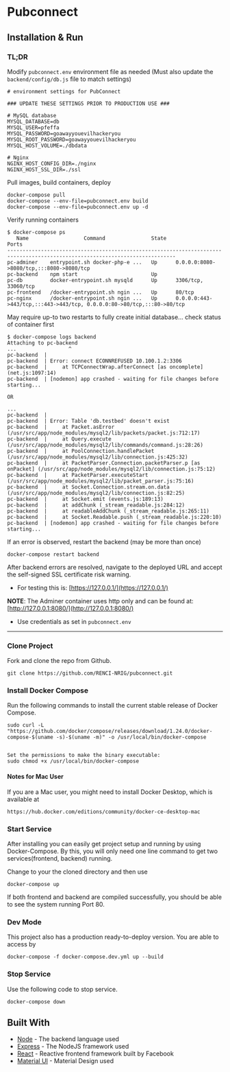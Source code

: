 # Pubconnect

## Installation & Run

### TL;DR

Modify `pubconnect.env` environment file as needed (Must also update the `backend/config/db.js` file to match settings)

```env
# environment settings for PubConnect

### UPDATE THESE SETTINGS PRIOR TO PRODUCTION USE ###

# MySQL database
MYSQL_DATABASE=db
MYSQL_USER=pfeffa
MYSQL_PASSWORD=goawayyouevilhackeryou
MYSQL_ROOT_PASSWORD=goawayyouevilhackeryou
MYSQL_HOST_VOLUME=./dbdata

# Nginx
NGINX_HOST_CONFIG_DIR=./nginx
NGINX_HOST_SSL_DIR=./ssl
```

Pull images, build containers, deploy

```console
docker-compose pull
docker-compose --env-file=pubconnect.env build
docker-compose --env-file=pubconnect.env up -d
```

Verify running containers

```console
$ docker-compose ps
   Name                  Command               State                                   Ports
-----------------------------------------------------------------------------------------------------------------------------
pc-adminer    entrypoint.sh docker-php-e ...   Up      0.0.0.0:8080->8080/tcp,:::8080->8080/tcp
pc-backend    npm start                        Up
pc-db         docker-entrypoint.sh mysqld      Up      3306/tcp, 33060/tcp
pc-frontend   /docker-entrypoint.sh ngin ...   Up      80/tcp
pc-nginx      /docker-entrypoint.sh ngin ...   Up      0.0.0.0:443->443/tcp,:::443->443/tcp, 0.0.0.0:80->80/tcp,:::80->80/tcp
```

May require up-to two restarts to fully create initial database... check status of container first

```
$ docker-compose logs backend
Attaching to pc-backend
...                 ^
pc-backend  |
pc-backend  | Error: connect ECONNREFUSED 10.100.1.2:3306
pc-backend  |     at TCPConnectWrap.afterConnect [as oncomplete] (net.js:1097:14)
pc-backend  | [nodemon] app crashed - waiting for file changes before starting...

OR

...
pc-backend  |
pc-backend  | Error: Table 'db.testbed' doesn't exist
pc-backend  |     at Packet.asError (/usr/src/app/node_modules/mysql2/lib/packets/packet.js:712:17)
pc-backend  |     at Query.execute (/usr/src/app/node_modules/mysql2/lib/commands/command.js:28:26)
pc-backend  |     at PoolConnection.handlePacket (/usr/src/app/node_modules/mysql2/lib/connection.js:425:32)
pc-backend  |     at PacketParser.Connection.packetParser.p [as onPacket] (/usr/src/app/node_modules/mysql2/lib/connection.js:75:12)
pc-backend  |     at PacketParser.executeStart (/usr/src/app/node_modules/mysql2/lib/packet_parser.js:75:16)
pc-backend  |     at Socket.Connection.stream.on.data (/usr/src/app/node_modules/mysql2/lib/connection.js:82:25)
pc-backend  |     at Socket.emit (events.js:189:13)
pc-backend  |     at addChunk (_stream_readable.js:284:12)
pc-backend  |     at readableAddChunk (_stream_readable.js:265:11)
pc-backend  |     at Socket.Readable.push (_stream_readable.js:220:10)
pc-backend  | [nodemon] app crashed - waiting for file changes before starting...
```

If an error is observed, restart the backend (may be more than once)

```console
docker-compose restart backend
```

After backend errors are resolved, navigate to the deployed URL and accept the self-signed SSL certificate risk warning. 

- For testing this is: [https://127.0.0.1/](https://127.0.0.1/)

**NOTE**: The Adminer container uses http only and can be found at: [http://127.0.0.1:8080/](http://127.0.0.1:8080/)

- Use credentials as set in `pubconnect.env`

---

### Clone Project
Fork and clone the repo from Github.
```
git clone https://github.com/RENCI-NRIG/pubconnect.git
```

### Install Docker Compose
Run the following commands to install the current stable release of Docker Compose.

```
sudo curl -L "https://github.com/docker/compose/releases/download/1.24.0/docker-compose-$(uname -s)-$(uname -m)" -o /usr/local/bin/docker-compose
```

```

Set the permissions to make the binary executable:
sudo chmod +x /usr/local/bin/docker-compose
```

#### Notes for Mac User
If you are a Mac user, you might need to install Docker Desktop, which is available at
```
https://hub.docker.com/editions/community/docker-ce-desktop-mac
```


### Start Service
After installing you can easily get project setup and running by using Docker-Compose. By this, you will only need one line command to get two services(frontend, backend) running.

Change to your the cloned directory and then use

```
docker-compose up
```

If both frontend and backend are compiled successfully, you should be able to see the system running Port 80.

### Dev Mode
This project also has a production ready-to-deploy version. You are able to access by
```
docker-compose -f docker-compose.dev.yml up --build
```

### Stop Service
Use the following code to stop service.
```
docker-compose down
```

## Built With

- [Node](https://nodejs.org/) - The backend language used
- [Express](https://expressjs.com/) - The NodeJS framework used
- [React](https://reactjs.org/) - Reactive frontend framework built by Facebook
- [Material UI](https://material-ui.com/) - Material Design used
